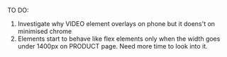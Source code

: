 TO DO:

1. Investigate why VIDEO element overlays on phone but it doens't on minimised chrome
2. Elements start to behave like flex elements only when the width goes under 1400px on PRODUCT page. Need more time to look into it.
